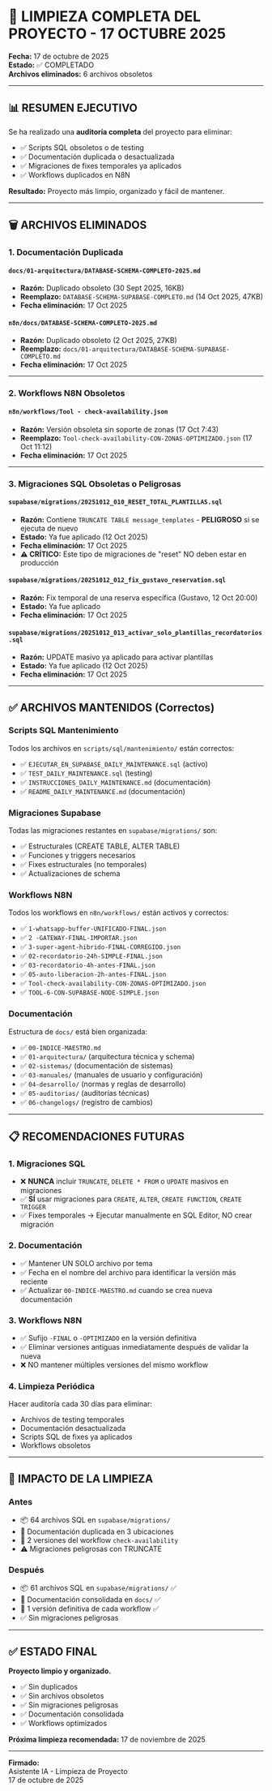 # 🧹 LIMPIEZA COMPLETA DEL PROYECTO - 17 OCTUBRE 2025

**Fecha:** 17 de octubre de 2025  
**Estado:** ✅ COMPLETADO  
**Archivos eliminados:** 6 archivos obsoletos

---

## 📊 RESUMEN EJECUTIVO

Se ha realizado una **auditoría completa** del proyecto para eliminar:
- ✅ Scripts SQL obsoletos o de testing
- ✅ Documentación duplicada o desactualizada
- ✅ Migraciones de fixes temporales ya aplicados
- ✅ Workflows duplicados en N8N

**Resultado:** Proyecto más limpio, organizado y fácil de mantener.

---

## 🗑️ ARCHIVOS ELIMINADOS

### 1. **Documentación Duplicada**

#### `docs/01-arquitectura/DATABASE-SCHEMA-COMPLETO-2025.md`
- **Razón:** Duplicado obsoleto (30 Sept 2025, 16KB)
- **Reemplazo:** `DATABASE-SCHEMA-SUPABASE-COMPLETO.md` (14 Oct 2025, 47KB)
- **Fecha eliminación:** 17 Oct 2025

#### `n8n/docs/DATABASE-SCHEMA-COMPLETO-2025.md`
- **Razón:** Duplicado obsoleto (2 Oct 2025, 27KB)
- **Reemplazo:** `docs/01-arquitectura/DATABASE-SCHEMA-SUPABASE-COMPLETO.md`
- **Fecha eliminación:** 17 Oct 2025

---

### 2. **Workflows N8N Obsoletos**

#### `n8n/workflows/Tool - check-availability.json`
- **Razón:** Versión obsoleta sin soporte de zonas (17 Oct 7:43)
- **Reemplazo:** `Tool-check-availability-CON-ZONAS-OPTIMIZADO.json` (17 Oct 11:12)
- **Fecha eliminación:** 17 Oct 2025

---

### 3. **Migraciones SQL Obsoletas o Peligrosas**

#### `supabase/migrations/20251012_010_RESET_TOTAL_PLANTILLAS.sql`
- **Razón:** Contiene `TRUNCATE TABLE message_templates` - **PELIGROSO** si se ejecuta de nuevo
- **Estado:** Ya fue aplicado (12 Oct 2025)
- **Fecha eliminación:** 17 Oct 2025
- **⚠️ CRÍTICO:** Este tipo de migraciones de "reset" NO deben estar en producción

#### `supabase/migrations/20251012_012_fix_gustavo_reservation.sql`
- **Razón:** Fix temporal de una reserva específica (Gustavo, 12 Oct 20:00)
- **Estado:** Ya fue aplicado
- **Fecha eliminación:** 17 Oct 2025

#### `supabase/migrations/20251012_013_activar_solo_plantillas_recordatorios.sql`
- **Razón:** UPDATE masivo ya aplicado para activar plantillas
- **Estado:** Ya fue aplicado (12 Oct 2025)
- **Fecha eliminación:** 17 Oct 2025

---

## ✅ ARCHIVOS MANTENIDOS (Correctos)

### Scripts SQL Mantenimiento
Todos los archivos en `scripts/sql/mantenimiento/` están correctos:
- ✅ `EJECUTAR_EN_SUPABASE_DAILY_MAINTENANCE.sql` (activo)
- ✅ `TEST_DAILY_MAINTENANCE.sql` (testing)
- ✅ `INSTRUCCIONES_DAILY_MAINTENANCE.md` (documentación)
- ✅ `README_DAILY_MAINTENANCE.md` (documentación)

### Migraciones Supabase
Todas las migraciones restantes en `supabase/migrations/` son:
- ✅ Estructurales (CREATE TABLE, ALTER TABLE)
- ✅ Funciones y triggers necesarios
- ✅ Fixes estructurales (no temporales)
- ✅ Actualizaciones de schema

### Workflows N8N
Todos los workflows en `n8n/workflows/` están activos y correctos:
- ✅ `1-whatsapp-buffer-UNIFICADO-FINAL.json`
- ✅ `2 -GATEWAY-FINAL-IMPORTAR.json`
- ✅ `3-super-agent-hibrido-FINAL-CORREGIDO.json`
- ✅ `02-recordatorio-24h-SIMPLE-FINAL.json`
- ✅ `03-recordatorio-4h-antes-FINAL.json`
- ✅ `05-auto-liberacion-2h-antes-FINAL.json`
- ✅ `Tool-check-availability-CON-ZONAS-OPTIMIZADO.json`
- ✅ `TOOL-6-CON-SUPABASE-NODE-SIMPLE.json`

### Documentación
Estructura de `docs/` está bien organizada:
- ✅ `00-INDICE-MAESTRO.md`
- ✅ `01-arquitectura/` (arquitectura técnica y schema)
- ✅ `02-sistemas/` (documentación de sistemas)
- ✅ `03-manuales/` (manuales de usuario y configuración)
- ✅ `04-desarrollo/` (normas y reglas de desarrollo)
- ✅ `05-auditorias/` (auditorías técnicas)
- ✅ `06-changelogs/` (registro de cambios)

---

## 📋 RECOMENDACIONES FUTURAS

### 1. **Migraciones SQL**
- ❌ **NUNCA** incluir `TRUNCATE`, `DELETE * FROM` o `UPDATE` masivos en migraciones
- ✅ **SÍ** usar migraciones para `CREATE`, `ALTER`, `CREATE FUNCTION`, `CREATE TRIGGER`
- ✅ Fixes temporales → Ejecutar manualmente en SQL Editor, NO crear migración

### 2. **Documentación**
- ✅ Mantener UN SOLO archivo por tema
- ✅ Fecha en el nombre del archivo para identificar la versión más reciente
- ✅ Actualizar `00-INDICE-MAESTRO.md` cuando se crea nueva documentación

### 3. **Workflows N8N**
- ✅ Sufijo `-FINAL` o `-OPTIMIZADO` en la versión definitiva
- ✅ Eliminar versiones antiguas inmediatamente después de validar la nueva
- ❌ NO mantener múltiples versiones del mismo workflow

### 4. **Limpieza Periódica**
Hacer auditoría cada 30 días para eliminar:
- Archivos de testing temporales
- Documentación desactualizada
- Scripts SQL de fixes ya aplicados
- Workflows obsoletos

---

## 🎯 IMPACTO DE LA LIMPIEZA

### Antes
- 📦 64 archivos SQL en `supabase/migrations/`
- 📄 Documentación duplicada en 3 ubicaciones
- 🔄 2 versiones del workflow `check-availability`
- ⚠️ Migraciones peligrosas con TRUNCATE

### Después
- 📦 61 archivos SQL en `supabase/migrations/` ✅
- 📄 Documentación consolidada en `docs/` ✅
- 🔄 1 versión definitiva de cada workflow ✅
- ✅ Sin migraciones peligrosas

---

## ✅ ESTADO FINAL

**Proyecto limpio y organizado.**

- ✅ Sin duplicados
- ✅ Sin archivos obsoletos
- ✅ Sin migraciones peligrosas
- ✅ Documentación consolidada
- ✅ Workflows optimizados

**Próxima limpieza recomendada:** 17 de noviembre de 2025

---

**Firmado:**  
Asistente IA - Limpieza de Proyecto  
17 de octubre de 2025

